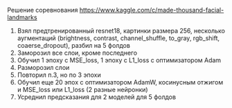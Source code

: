 Решение соревнования https://www.kaggle.com/c/made-thousand-facial-landmarks

1) Взял предтренированный resnet18, картинки размера 256, несколько аугментаций (brightness, contrast, channel_shuffle, to_gray, rgb_shift, coaerse_dropout), разбил на 5 фолдов
2) Заморозил все слои, кроме последнего
3) Обучил 1 эпоху с MSE_loss, 1 эпоху с L1_loss с оптимизатором Adam
4) Разморозил слои
5) Повторил п.3, но по 3 эпохи
6) Обучил еще 20 эпох с оптимизатором AdamW, косинусным отжигом и MSE_loss или L1_loss (2 разные нейронки)
7) Усреднил предсказания для 2 моделей для 5 фолдов
